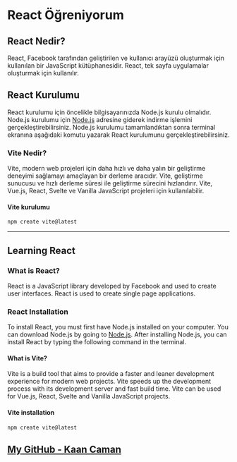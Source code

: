 # React Öğreniyorum
<!-- Proje hakkında kısa bir açıklama -->
## React Nedir?
<!-- kısca React'in ne olduğunu açıklayalım -->
React, Facebook tarafından geliştirilen ve kullanıcı arayüzü oluşturmak için kullanılan bir JavaScript kütüphanesidir. React, tek sayfa uygulamalar oluşturmak için kullanılır.

## React Kurulumu
<!-- React kurulumu hakkında bilgi verelim -->
React kurulumu için öncelikle bilgisayarınızda Node.js kurulu olmalıdır. Node.js kurulumu için [Node.js](https://nodejs.org/en/) adresine giderek indirme işlemini gerçekleştirebilirsiniz. Node.js kurulumu tamamlandıktan sonra terminal ekranına aşağıdaki komutu yazarak React kurulumunu gerçekleştirebilirsiniz.

<!-- vite nedir  -->
### Vite Nedir?

Vite, modern web projeleri için daha hızlı ve daha yalın bir geliştirme deneyimi sağlamayı amaçlayan bir derleme aracıdır. Vite, geliştirme sunucusu ve hızlı derleme süresi ile geliştirme sürecini hızlandırır. Vite, Vue.js, React, Svelte ve Vanilla JavaScript projeleri için kullanılabilir.

#### Vite kurulumu

```bash
npm create vite@latest
```

---
<!-- Engilsh -->
## Learning React

### What is React?

React is a JavaScript library developed by Facebook and used to create user interfaces. React is used to create single page applications.

### React Installation

To install React, you must first have Node.js installed on your computer. You can download Node.js by going to [Node.js](https://nodejs.org/en/). After installing Node.js, you can install React by typing the following command in the terminal.

#### What is Vite?

Vite is a build tool that aims to provide a faster and leaner development experience for modern web projects. Vite speeds up the development process with its development server and fast build time. Vite can be used for Vue.js, React, Svelte and Vanilla JavaScript projects.

#### Vite installation

```bash
npm create vite@latest
```

<!-- Github'ım -->
## [My GitHub - Kaan Caman](https://github.com/kaancaman)
